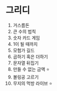 # 그리디

1. 거스름돈
2. 큰 수의 법칙
3. 숫자 카드 게임
4. 1이 될 때까지
5. 모험가 길드
6. 곱하기 혹은 더하기
7. 문자열 뒤집기
8. 만들 수 없는 금액 ⭐
9. 볼링공 고르기
10. 무지의 먹방 라이브 ⭐
